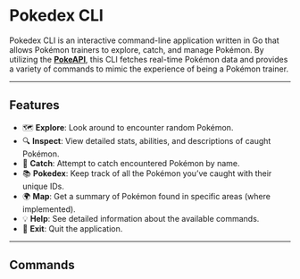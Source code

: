 # **Pokedex CLI**

Pokedex CLI is an interactive command-line application written in Go that allows Pokémon trainers to explore, catch, and manage Pokémon. By utilizing the **[PokeAPI](https://pokeapi.co/)**, this CLI fetches real-time Pokémon data and provides a variety of commands to mimic the experience of being a Pokémon trainer.

---

## **Features**
- 🗺️ **Explore**: Look around to encounter random Pokémon.
- 🔍 **Inspect**: View detailed stats, abilities, and descriptions of caught Pokémon.
- 🎯 **Catch**: Attempt to catch encountered Pokémon by name.
- 📚 **Pokedex**: Keep track of all the Pokémon you’ve caught with their unique IDs.
- 🌍 **Map**: Get a summary of Pokémon found in specific areas (where implemented).
- 💡 **Help**: See detailed information about the available commands.
- 🚪 **Exit**: Quit the application.

---

## **Commands**


